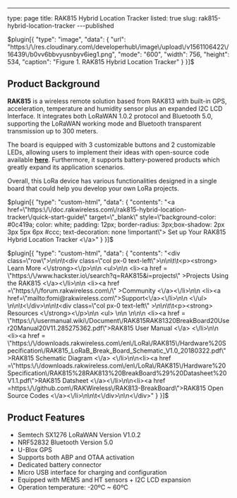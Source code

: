 ---
type: page
title: RAK815 Hybrid Location Tracker
listed: true
slug: rak815-hybrid-location-tracker
---published

$plugin[{
    "type": "image",
    "data": {
        "url": "https:\/\/res.cloudinary.com\/developerhub\/image\/upload\/v1561106422\/16439\/b0vv6bbvyusnbyv6ieg1.png",
        "mode": "600",
        "width": 756,
        "height": 534,
        "caption": "Figure 1. RAK815 Hybrid Location Tracker"
    }
}]$

## Product Background

**RAK815** is a wireless remote solution based from RAK813 with built-in GPS, acceleration, temperature and humidity sensor plus an expanded I2C LCD Interface. It integrates both LoRaWAN 1.0.2 protocol and Bluetooth 5.0, supporting the LoRaWAN working mode and Bluetooth transparent transmission up to 300 meters. 

The board is equipped with 3 customizable buttons and 2 customizable LEDs,  allowing users to implement their ideas with open-source code available **[here](https://github.com/RAKWireless/RAK813-BreakBoard)**. Furthermore, it supports battery-powered products which greatly expand its application scenarios. 

Overall, this LoRa device has various functionalities designed in a single board that could help you develop your own LoRa projects.

$plugin[{
    "type": "custom-html",
    "data": {
        "contents": "<a href=\"https:\/\/doc.rakwireless.com\/rak815-hybrid-location-tracker\/quick-start-guide\" target=\"_blank\" style=\"background-color: #0c419a; color: white; padding: 12px; border-radius: 3px;box-shadow: 2px 3px 5px 6px #ccc; text-decoration: none !important\"> Set up Your RAK815 Hybrid Location Tracker <\/a>"
    }
}]$

$plugin[{
    "type": "custom-html",
    "data": {
        "contents": "<div class=\"row\">\n\n\t<div class=\"col px-0 text-left\">\n\n\t\t<p><strong> Learn More <\/strong><\/p>\n\n                <ul>\n\n                      <li><a href = \"https:\/\/www.hackster.io\/search?q=RAK815&i=projects\" >Projects Using the RAK815 <\/a><\/li>\n\n                      <li><a href =\"https:\/\/forum.rakwireless.com\/\" >Community <\/a><\/li>\n\n                      <li><a href=\"mailto:fomi@rakwireless.com\">Support<\/a><\/li>\n\n               <\/ul>  \n\n\t<\/div>\n\n\t<div class=\"col px-0 text-left\" >\n\n\t\t<p><strong> Resources <\/strong><\/p>\n\n                    <ul> \n\n                     \n\n\n                           <li><a href = \"https:\/\/usermanual.wiki\/Document\/RAK815RAK81320BreakBoard20User20Manual20V11.285275362.pdf\">RAK815 User Manual <\/a> <\/li>\n\n                             <li><a href = \"https:\/\/downloads.rakwireless.com\/en\/LoRa\/RAK815\/Hardware%20Specification\/RAK815_LoRaB_Break_Board_Schematic_V1.0_20180322.pdf\">RAK815 Schematic Diagram <\/a> <\/li>\n\n<li><a href =\"https:\/\/downloads.rakwireless.com\/en\/LoRa\/RAK815\/Hardware%20Specification\/RAK815%28RAK813%20BreakBoard%29%20Datasheet%20V1.1.pdf\">RAK815 Datsheet <\/a><\/li>\n\n<li><a href =https:\/\/github.com\/RAKWireless\/RAK813-BreakBoard\">RAK815 Open Source Codes <\/a><\/li>\n\n\t<\/div>\n\n<\/div>"
    }
}]$

## Product Features

- Semtech SX1276 LoRaWAN Version V1.0.2
- NRF52832 Bluetooth Version 5.0
- U-Blox GPS
- Supports both ABP and OTAA activation
- Dedicated battery connector
- Micro USB interface for charging and configuration
- Equipped with MEMS and HT sensors + I2C LCD expansion
- Operation temperature: -20ºC ~ 60ºC

